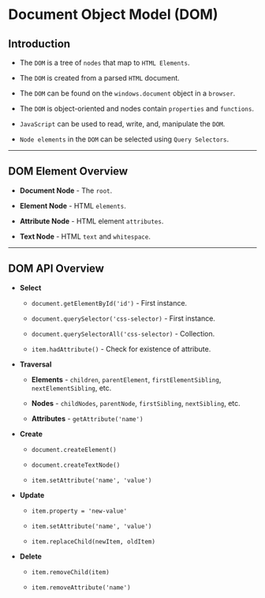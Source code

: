 # Document Object Model (DOM)

## Introduction

* The `DOM` is a tree of `nodes` that map to `HTML Elements`.

* The `DOM` is created from a parsed `HTML` document.

* The `DOM` can be found on the `windows.document` object in a `browser`.

* The `DOM` is object-oriented and nodes contain `properties` and `functions`.

* `JavaScript` can be used to read, write, and, manipulate the `DOM`.

* `Node elements` in the `DOM` can be selected using `Query Selectors`.

---

## DOM Element Overview

* __Document Node__ - The `root`.

* __Element Node__ - HTML `elements`.

* __Attribute Node__ - HTML element `attributes`.

* __Text Node__ - HTML `text` and `whitespace`.

---
## DOM API Overview

* __Select__

    * `document.getElementById('id')` - First instance.

    * `document.querySelector('css-selector)` - First instance.

    * `document.querySelectorAll('css-selector)` - Collection.

    * `item.hadAttribute()` - Check for existence of attribute.

* __Traversal__

    * __Elements__ - `children`, `parentElement`, `firstElementSibling`, `nextElementSibling`, etc.

    * __Nodes__ - `childNodes`, `parentNode`, `firstSibling`, `nextSibling`, etc. 

    * __Attributes__ - `getAttribute('name')`

* __Create__

    * `document.createElement()`

    * `document.createTextNode()`

    * `item.setAttribute('name', 'value')`

* __Update__

    * `item.property = 'new-value'`

    * `item.setAttribute('name', 'value')`

    * `item.replaceChild(newItem, oldItem)`

* __Delete__

    * `item.removeChild(item)`

    * `item.removeAttribute('name')`

